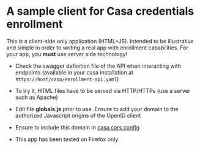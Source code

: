 # A sample client for Casa credentials enrollment

This is a client-side only application (HTML+JS). Intended to be illustrative and simple in order to writing a real app with enrollment capabilities. For your app, you **must** use server side technology!

- Check the swagger definition file of the API when interacting with endpoints (available in your casa installation at `https://host/casa/enrollment-api.yaml`)

- To try it, HTML files have to be served via HTTP/HTTPs (use a server such as Apache)

- Edit file **globals.js** prior to use. Ensure to add your domain to the authorized Javascript origins of the OpenID client

- Ensure to include this domain in [casa cors config](https://gluu.org/docs/casa/3.1.4/developer/rest-services.md#cross-domain-consumption-of-services)

- This app has been tested on Firefox only
